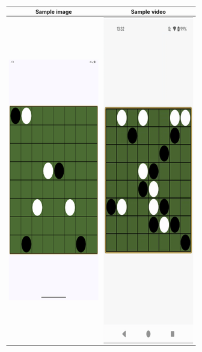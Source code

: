 | Sample image | Sample video |
|---------|---------|
| <img src="images/sample.png" alt="Sample Image" width="400" height="640"> | <img src="videos/20250218-133333.gif" alt="Sample Video" width="400" height="867"> |
